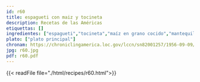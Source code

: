 ```yaml
---
id: r60
title: espagueti con maiz y tocineta
description: Recetas de las Américas
etiquettas: []
ingredientes: ["espagueti","tocineta","maíz en grano cocido","mantequilla","pimienta","queso parmesano"]
plato: ["plato principal"]
chronam: https://chroniclingamerica.loc.gov/lccn/sn82001257/1956-09-09/ed-1/seq-5/
jpg: r60.jpg
pdf: r60.pdf
---
```


{{< readFile file="./html/recipes/r60.html">}}